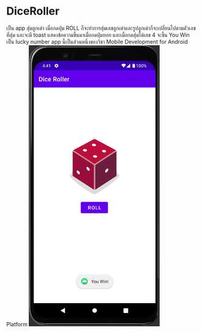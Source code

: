 # DiceRoller
เป็น app สุ่มลูกเต๋า เมื่อกดปุ่ม ROLL ก็จะทำการสุ่มเลขลูกเต๋าและรูปลูกเต๋าก็จะเปลี่ยนไปตามตัวเลขที่สุ่ม และจะมี toast แสดงข้อความขึ้นมาเมื่อกดปุ่มทอย และเมื่อกดสุ่มได้เลข 4 จะขึ้น You Win เป็น lucky number 
app นี้เป็นส่วนหนึ่งของวิชา Mobile Development for Android Platform
![alt text](https://github.com/63410156/DiceRoller/blob/master/img/dice_win.PNG)
